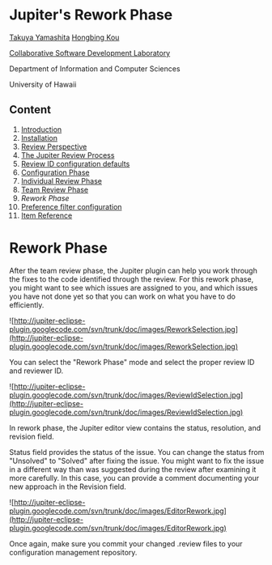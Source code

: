 # Jupiter's Rework Phase #
[Takuya Yamashita](http://csdl.ics.hawaii.edu/Members/TakuyaYamashita.html) [Hongbing Kou](http://csdl.ics.hawaii.edu/~hongbing)

[Collaborative Software Development Laboratory](http://csdl.ics.hawaii.edu/)

Department of Information and Computer Sciences

University of Hawaii

## Content ##
  1. [Introduction](JupiterUserGuide.md)
  1. [Installation](InstallationGuide.md)
  1. [Review Perspective](ReviewPerspective.md)
  1. [The Jupiter Review Process](ReviewProcess.md)
  1. [Review ID configuration defaults](ReviewConfiguration.md)
  1. [Configuration Phase](ReviewConfiguration.md)
  1. [Individual Review Phase](IndividualReviewPhase.md)
  1. [Team Review Phase](TeamReviewPhase.md)
  1. _Rework Phase_
  1. [Preference filter configuration](PreferenceFilter.md)
  1. [Item Reference](ItemReference.md)

# Rework Phase #
After the team review phase, the Jupiter plugin can help you work through the fixes to the code identified through the review.  For this rework phase, you might want to see which issues are assigned to you, and which issues you have not done yet so that you can work on what you have to do efficiently.

![http://jupiter-eclipse-plugin.googlecode.com/svn/trunk/doc/images/ReworkSelection.jpg](http://jupiter-eclipse-plugin.googlecode.com/svn/trunk/doc/images/ReworkSelection.jpg)

You can select the "Rework Phase" mode and select the proper review ID and reviewer ID.

![http://jupiter-eclipse-plugin.googlecode.com/svn/trunk/doc/images/ReviewIdSelection.jpg](http://jupiter-eclipse-plugin.googlecode.com/svn/trunk/doc/images/ReviewIdSelection.jpg)

In rework phase, the Jupiter editor view contains the status, resolution, and revision field.

Status field provides the status of the issue. You can change the status from "Unsolved" to "Solved" after fixing the issue. You might want to fix the issue in a different way than was suggested during the review after examining it more carefully. In this case, you can provide a comment documenting your new approach in the Revision field.

![http://jupiter-eclipse-plugin.googlecode.com/svn/trunk/doc/images/EditorRework.jpg](http://jupiter-eclipse-plugin.googlecode.com/svn/trunk/doc/images/EditorRework.jpg)

Once again, make sure you commit your changed .review files to your configuration management repository.